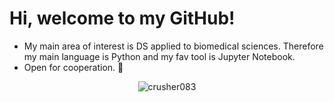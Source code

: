 # Hi, welcome to my GitHub!

- My main area of interest is DS applied to biomedical sciences. Therefore my main language is Python and my fav tool is Jupyter Notebook.
- Open for cooperation. 🤝
<p align="center"><img align="center" src="https://github-readme-stats.vercel.app/api/top-langs/?username=crusher083&theme=nightowl" alt="crusher083" /></p>
